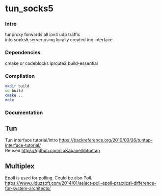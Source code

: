 # tun_socks5

### Intro
tunproxy forwards all ipv4 udp traffic   
into socks5 server using locally created tun interface.

### Dependencies

cmake or codeblocks
iproute2
build-essential

### Compilation

```sh
mkdir build
cd build
cmake ..
make
```

### Documentation 

## Tun
Tun interface tutorial/intro https://backreference.org/2010/03/26/tuntap-interface-tutorial/  
Reused https://github.com/LaKabane/libtuntap   

## Multiplex
Epoll is used for polling. Could be also Poll.   
https://www.ulduzsoft.com/2014/01/select-poll-epoll-practical-difference-for-system-architects/
